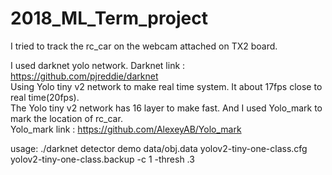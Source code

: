 # 2018_ML_Term_project

I tried to track the rc_car on the webcam attached on TX2 board.

I used darknet yolo network.
Darknet link : https://github.com/pjreddie/darknet                                                                             
Using Yolo tiny v2 network to make real time system.
It about 17fps close to real time(20fps).                                                                                       
The Yolo tiny v2 network has 16 layer to make fast.
And I used Yolo_mark to mark the location of rc_car.                                                                            
Yolo_mark link : https://github.com/AlexeyAB/Yolo_mark

usage:
./darknet detector demo data/obj.data yolov2-tiny-one-class.cfg yolov2-tiny-one-class.backup -c 1 -thresh .3

